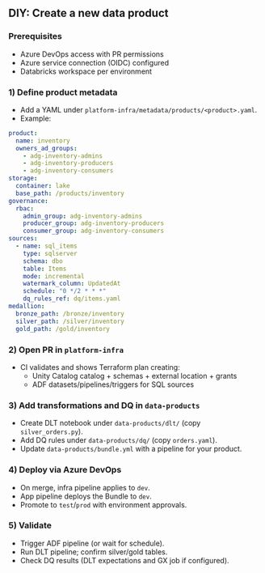 ## DIY: Create a new data product

### Prerequisites
- Azure DevOps access with PR permissions
- Azure service connection (OIDC) configured
- Databricks workspace per environment

### 1) Define product metadata
- Add a YAML under `platform-infra/metadata/products/<product>.yaml`.
- Example:
```yaml
product:
  name: inventory
  owners_ad_groups:
    - adg-inventory-admins
    - adg-inventory-producers
    - adg-inventory-consumers
storage:
  container: lake
  base_path: /products/inventory
governance:
  rbac:
    admin_group: adg-inventory-admins
    producer_group: adg-inventory-producers
    consumer_group: adg-inventory-consumers
sources:
  - name: sql_items
    type: sqlserver
    schema: dbo
    table: Items
    mode: incremental
    watermark_column: UpdatedAt
    schedule: "0 */2 * * *"
    dq_rules_ref: dq/items.yaml
medallion:
  bronze_path: /bronze/inventory
  silver_path: /silver/inventory
  gold_path: /gold/inventory
```

### 2) Open PR in `platform-infra`
- CI validates and shows Terraform plan creating:
  - Unity Catalog catalog + schemas + external location + grants
  - ADF datasets/pipelines/triggers for SQL sources

### 3) Add transformations and DQ in `data-products`
- Create DLT notebook under `data-products/dlt/` (copy `silver_orders.py`).
- Add DQ rules under `data-products/dq/` (copy `orders.yaml`).
- Update `data-products/bundle.yml` with a pipeline for your product.

### 4) Deploy via Azure DevOps
- On merge, infra pipeline applies to `dev`.
- App pipeline deploys the Bundle to `dev`.
- Promote to `test`/`prod` with environment approvals.

### 5) Validate
- Trigger ADF pipeline (or wait for schedule).
- Run DLT pipeline; confirm silver/gold tables.
- Check DQ results (DLT expectations and GX job if configured). 